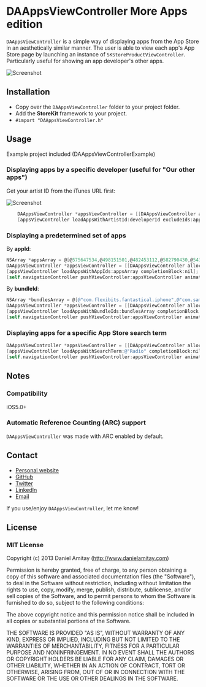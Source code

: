 # DAAppsViewController More Apps edition

`DAAppsViewController` is a simple way of displaying apps from the App Store in an aesthetically similar manner. The user is able to view each app's App Store page by launching an instance of `SKStoreProductViewController`. Particularly useful for showing an app developer's other apps.

![Screenshot](https://github.com/danielamitay/DAAppsViewController/raw/master/screenshot.png)

## Installation

- Copy over the `DAAppsViewController` folder to your project folder.
- Add the **StoreKit** framework to your project.
- `#import "DAAppsViewController.h"`

## Usage

Example project included (DAAppsViewControllerExample)

### Displaying apps by a specific developer (useful for "Our other apps")

Get your artist ID from the iTunes URL first:

![Screenshot](https://github.com/rbaulin/DAAppsViewController/raw/master/howToGetArtistId.png)

```objective-c
    DAAppsViewController *appsViewController = [[DAAppsViewController alloc] init];
    [appsViewController loadAppsWithArtistId:developerId excludeIds:appsToExclude completionBlock:^(DAAppsViewController *controller, NSError *error) {}];
```

### Displaying a predetermined set of apps

By **appId**:
```objective-c
NSArray *appsArray = @[@575647534,@498151501,@482453112,@582790430,@543421080];
DAAppsViewController *appsViewController = [[DAAppsViewController alloc] init];
[appsViewController loadAppsWithAppIds:appsArray completionBlock:nil];
[self.navigationController pushViewController:appsViewController animated:YES];
```

By **bundleId**:
```objective-c
NSArray *bundlesArray = @[@"com.flexibits.fantastical.iphone",@"com.samvermette.Transit",@"com.tripsyapp.tripsy",@"com.seatgeek.SeatGeek",@"com.bumptechnologies.flock.Release"];
DAAppsViewController *appsViewController = [[DAAppsViewController alloc] init];
[appsViewController loadAppsWithBundleIds:bundlesArray completionBlock:nil];
[self.navigationController pushViewController:appsViewController animated:YES];
```

### Displaying apps for a specific App Store search term

```objective-c
DAAppsViewController *appsViewController = [[DAAppsViewController alloc] init];
[appsViewController loadAppsWithSearchTerm:@"Radio" completionBlock:nil];
[self.navigationController pushViewController:appsViewController animated:YES];
```

## Notes

### Compatibility

iOS5.0+

### Automatic Reference Counting (ARC) support

`DAAppsViewController` was made with ARC enabled by default.

## Contact

- [Personal website](http://danielamitay.com)
- [GitHub](http://github.com/danielamitay)
- [Twitter](http://twitter.com/danielamitay)
- [LinkedIn](http://www.linkedin.com/in/danielamitay)
- [Email](mailto:hello@danielamitay.com)

If you use/enjoy `DAAppsViewController`, let me know!

## License

### MIT License

Copyright (c) 2013 Daniel Amitay (http://www.danielamitay.com)

Permission is hereby granted, free of charge, to any person obtaining a copy
of this software and associated documentation files (the "Software"), to deal
in the Software without restriction, including without limitation the rights
to use, copy, modify, merge, publish, distribute, sublicense, and/or sell
copies of the Software, and to permit persons to whom the Software is
furnished to do so, subject to the following conditions:

The above copyright notice and this permission notice shall be included in
all copies or substantial portions of the Software.

THE SOFTWARE IS PROVIDED "AS IS", WITHOUT WARRANTY OF ANY KIND, EXPRESS OR
IMPLIED, INCLUDING BUT NOT LIMITED TO THE WARRANTIES OF MERCHANTABILITY,
FITNESS FOR A PARTICULAR PURPOSE AND NONINFRINGEMENT. IN NO EVENT SHALL THE
AUTHORS OR COPYRIGHT HOLDERS BE LIABLE FOR ANY CLAIM, DAMAGES OR OTHER
LIABILITY, WHETHER IN AN ACTION OF CONTRACT, TORT OR OTHERWISE, ARISING FROM,
OUT OF OR IN CONNECTION WITH THE SOFTWARE OR THE USE OR OTHER DEALINGS IN
THE SOFTWARE.
